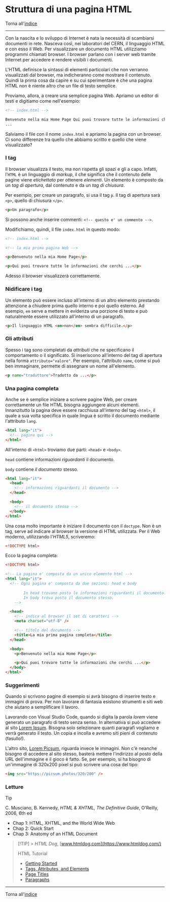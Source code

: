 # Struttura di una pagina HTML

Torna all'[indice](../toc.md)

---

Con la nascita e lo sviluppo di Internet è nata la necessità di scambiarsi documenti in rete. Nasceva così, nei laboratori del CERN,
il linguaggio HTML e con esso il Web. Per visualizzare un documento HTML utilizziamo programmi chiamati browser.
I browser parlano con i server web tramite Internet per accedere e rendere visibili i documenti.

L'HTML definisce la sintassi di elementi particolari che non verranno visualizzati dal browser, ma indicheranno come mostrare il contenuto.
Quindi la prima cosa da capire e su cui sperimentare è che una pagina HTML non è niente altro che un file di testo semplice.

Proviamo, allora, a creare una semplice pagina Web. Apriamo un editor di testi e digitiamo come nell'esempio:

```html
<!-- index.html -->

Benvenuto nella mia Home Page Qui puoi trovare tutte le informazioni che cerchi
...
```

Salviamo il file con il nome `index.html` e apriamo la pagina con un browser. Ci sono differenze tra quello che abbiamo scritto e quello che viene visualizzato?

### I tag

Il browser visualizza il testo, ma non rispetta gli spazi e gli a capo. Infatti, l'`HTML` è un linguaggio di _markup_, il che significa che il contenuto delle pagine viene _etichettato_ per ottenere _elementi_.
Un elemento è composto da un _tag di apertura_, dal contenuto e da un _tag di chiusura_.

Per esempio, per creare un paragrafo, si usa il tag `p`. Il tag di apertura sarà `<p>`, quello di chiusura `</p>`.

```html
<p>Un paragrafo</p>
```

Si possono anche inserire commenti: `<!-- questo e' un commento -->`.

Modifichiamo, quindi, il file `index.html` in questo modo:

```html
<!-- index.html -->

<!-- la mia prima pagina Web -->

<p>Benvenuto nella mia Home Page</p>

<p>Qui puoi trovare tutte le informazioni che cerchi ...</p>
```

Adesso il browser visualizzerà correttamente.

### Nidificare i tag

Un elemento può essere incluso all'interno di un altro elemento prestando attenzione a chiudere prima quello interno e poi quello esterno.
Ad esempio, `em` serve a mettere in evidenza una porzione di testo e può naturalmente essere utilizzato all'interno di un paragrafo.

```html
<p>Il linguaggio HTML <em>non</em> sembra difficile.</p>
```

### Gli attributi

Spesso i tag sono completati da _attributi_ che ne specificano il comportamento o il significato. Si inseriscono all'interno del tag di apertura nella forma `attributo="valore"`. Per esempio, l'attributo `name`, come si può ben immaginare, permette di assegnare un nome all'elemento.

```html
<p name="traduttore">Tradotto da ...</p>
```

### Una pagina completa

Anche se è semplice iniziare a scrivere pagine Web, per creare correttamente un file HTML bisogna aggiungere alcuni elementi. Innanzitutto la pagina deve essere racchiusa all'interno del tag `<html>`,
il quale a sua volta specifica in quale lingua è scritto il documento mediante l'attributo `lang`.

```html
<html lang="it">
  <!-- pagina qui -->
</html>
```

All'interno di `<html>` troviamo due parti: `<head>` e `<body>`.

`head` contiene informazioni _riguardanti_ il documento.

`body` contiene _il documento_ stesso.

```html
<html lang="it">
  <head>
    <!-- informazioni riguardanti il documento -->
  </head>

  <body>
    <!-- il documento stesso -->
  </body>
</html>
```

Una cosa molto importante è iniziare il documento con il `doctype`. Non è un tag, serve ad indicare al browser la versione di HTML utilizzata. Per il Web moderno, utilizzando l'_HTML5_, scriveremo:

```html
<!DOCTYPE html>
```

Ecco la pagina completa:

```html
<!DOCTYPE html>

<!-- La pagina e' composta da un unico elemento html -->
<html lang="it">
  <!-- Ogni pagina e' composta da due sezioni: head e body
    
        In head trovano posto le informazioni riguardanti il documento.
        In body trova posto il documento stesso.
    -->

  <head>
    <!-- indica al browser il set di caratteri -->
    <meta charset="utf-8" />

    <!-- titolo del documento -->
    <title>La mia prima pagina completa</title>
  </head>

  <body>
    <p>Benvenuto nella mia Home Page</p>

    <p>Qui puoi trovare tutte le informazioni che cerchi ...</p>
  </body>
</html>
```

### Suggerimenti

Quando si scrivono pagine di esempio si avrà bisogno di inserire testo e immagini di prova. Per non lavorare di fantasia esistono strumenti e siti web che aiutano a semplificare il lavoro.

Lavorando con Visual Studio Code, quando si digita la parola _lorem_ viene generato un paragrafo di testo senza senso. In alternativa si può accedere al sito [Lorem Ipsum](http://it.lipsum.com/). Bisogna solo selezionare quanti paragrafi vogliamo e verrà generato il testo. Un copia e incolla e avremo siti pieni di contenuto (fasullo!).

L'altro sito, [Lorem Picsum](https://picsum.photos/), riguarda invece le immagini. Non c'è neanche bisogno di accedere al sito stesso, basterà mettere l'indirizzo al posto della URL dell'immagine e il gioco è fatto. Se, per esempio, si ha bisogno di un'immagine di 320x200 pixel si può scrivere una cosa del tipo:

```html
<img src="https://picsum.photos/320/200" />
```

### Letture

> [!TIP]
> C. Musciano, B. Kennedy, _HTML & XHTML, The Definitive Guide_, O'Reilly, 2006, 6th ed
>
> - Chap 1: HTML, XHTML, and the World Wide Web
> - Chap 2: Quick Start
> - Chap 3: Anatomy of an HTML Document

> [!TIP] > _HTML Dog_, [www.htmldog.com](https://www.htmldog.com/)
>
> HTML Tutorial
>
> - [Getting Started](https://www.htmldog.com/guides/html/beginner/gettingstarted/)
> - [Tags, Attributes, and Elements](https://www.htmldog.com/guides/html/beginner/tags/)
> - [Page Titles](https://www.htmldog.com/guides/html/beginner/titles/)
> - [Paragraphs](https://www.htmldog.com/guides/html/beginner/paragraphs/)

---

Torna all'[indice](../toc.md)
